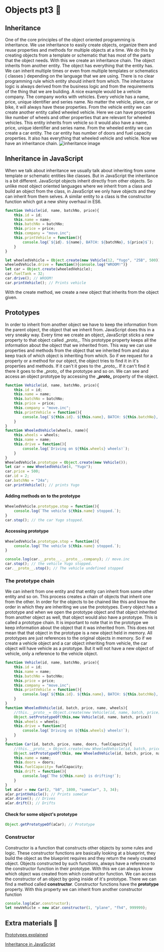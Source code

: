 # Objects pt3 &#x1F34E;
## Inheritance
One of the core principles of the object oriented programming is inheritance.  We use inheritance to easily create objects, organize them and reuse properties and methods for multiple objects at a time. We do this by creating objects from a template or schematic that has most of the parts that the object needs. With this we create an inheritance chain. The object inherits from another entity. The object has everything that the entity has. We can inherit multiple times or even from multiple templates or schematics ( classes ) depending on the language that we are using. There is no clear programming rule which entity should inherit from which. The inheritance logic is always derived from the business logic and from the requirements of the thing that we are building. A nice example would be a vehicle company. The company works with vehicles. Every vehicle has a name, price, unique identifier and series name. No matter the vehicle, plane, car or bike, it will always have these properties. From the vehicle entity we can create another entity called wheeled vehicle. Here we can have properties like number of wheels and other properties that are relevant for wheeled vehicles. This entity inherits from vehicle so it would also have a name, price, unique identifier and series name. From the wheeled entity we can create a car entity. The car entity has number of doors and fuel capacity properties. It also has everything that wheeled vehicle and vehicle. Now we have an inheritance chain. 
![inheritance image](http://bikingame.com/content/images/2017/10/cover-1.jpg)
## Inheritance in JavaScript
When we talk about inheritance we usually talk about inheriting from some template or schematic entities like classes. But in JavaScript the inheritance is a bit different. JavaScript objects inherit directly from other objects. So unlike most object oriented languages where we inherit from a class and build an object from the class, in JavaScript we only have objects and they can inherit from them selves. A similar entity to a class is the constructor function which got a new shiny overhaul in ES6. 
```javascript
function Vehicle(id, name, batchNo, price){
	this.id = id;
	this.name = name;
	this.batchNo = batchNo;
	this.price = price;
	this.company = "move.inc";
	this.printVehicle = function(){
		console.log(`${id}. ${name}, BATCH: ${batchNo}, ${price}$`);
	}
}

let wheeledVehicle = Object.create(new Vehicle(12, "Yugo", "25B", 500));
wheeledVehicle.drive = function(){console.log("WROOM!")}
let car = Object.create(wheeledVehicle);
car.fuelTank = 32;
car.drive(); // WROOM!
car.printVehicle(); // Prints vehicle
```
With the create method, we create a new object that inherits from the object given. 

## Prototypes 
In order to inherit from another object we have to keep the information from the parent object, the object that we inherit from. JavaScript does this in a very sneaky way. Every time we create an object, JavaScript sticks a new property to that object called \__proto\__. This prototype property keeps all the information about the object that we inherited from. This way we can use properties and methods from the object that we inherited from and also keep track of which object is inheriting from which. So if we request for a property or a method for our object, the object tries to find it in it's properties and methods. If it can't it goes to the \__proto\__. If it can't find it there it goes to the \__proto\__ of the prototype and so on. We can see and access an object prototype by accessing the **\__proto\__** property of the object. 
```javascript
function Vehicle(id, name, batchNo, price){
	this.id = id;
	this.name = name;
	this.batchNo = batchNo;
	this.price = price;
	this.company = "move.inc";
	this.printVehicle = function(){
		console.log(`${this.id}. ${this.name}, BATCH: ${this.batchNo}, ${this.price}$`);
	}
}
function WheeledVehicle(wheels, name){
	this.wheels = wheels;
	this.name = name;
	this.drive = function(){
		console.log(`Driving on ${this.wheels} wheels!`);
	}
}
WheeledVehicle.prototype = Object.create(new Vehicle());
let car = new WheeledVehicle(4, "Yugo");
car.price = 500;
car.id = 2;
car.batchNo = "24a";
car.printVehicle(); // prints Yugo
```
#### Adding methods on to the prototype
```javascript
WheeledVehicle.prototype.stop = function(){
	console.log(`The vehicle ${this.name} stopped.`);
}
car.stop(); // the car Yugo stopped.
```

#### Accessing prototype
```javascript
WheeledVehicle.prototype.stop = function(){
	console.log(`The vehicle ${this.name} stopped.`);
}

console.log(car.__proto__.__proto__.company); // move.inc
car.stop(); // the vehicle Yugo stopped.
car.__proto__.stop(); // The vehicle undefined stopped
```

### The prototype chain
We can inherit from one entity and that entity can inherit from some other entity and so on. This process creates a chain of objects that inherit one from the other. In order for the objects to be chained like this and know the order in which they are inheriting we use the prototypes. Every object has a prototype and when we open the prototype object and that object inherited from another object as well, that object would also have a prototype. This is called a prototype chain. It is important to note that in the prototype we keep information about the object that it was inherited from. This does not mean that that object in the prototype is a new object held in memory. All prototypes are just references to the original objects in memory. So if we create a vehicle object and a car object inheriting from vehicle, the car object will have vehicle as a prototype. But it will not have a new object of vehicle, only a reference to the vehicle object.
```javascript
function Vehicle(id, name, batchNo, price){
	this.id = id;
	this.name = name;
	this.batchNo = batchNo;
	this.price = price;
	this.company = "move.inc";
	this.printVehicle = function(){
		console.log(`${this.id}. ${this.name}, BATCH: ${this.batchNo}, ${this.price}$`);
	}
}
function WheeledVehicle(id, batch, price, name, wheels){
	//this.__proto__= Object.create(new Vehicle(id, name, batch, price));
	Object.setPrototypeOf(this,new Vehicle(id, name, batch, price))
	this.wheels = wheels;
	this.drive = function(){
		console.log(`Driving on ${this.wheels} wheels!`);
	}
}
function Car(id, batch, price, name, doors, fuelCapacity){
	//this.__proto__= Object.create(new WheeledVehicle(id, batch, price, name, 4));
	Object.setPrototypeOf(this, new WheeledVehicle(id, batch, price, name, 4))
	this.name = name;
	this.doors = doors;
	this.fuelCapacity= fuelCapacity;
	this.drift = function(){
		console.log(`The ${this.name} is drifting!`);
	}
}
let aCar = new Car(2, "b8", 1800, "someCar", 3, 34);
aCar.printVehicle(); // Prints someCar
aCar.drive(); // Drives
aCar.drift(); // Drifts
```

#### Check for some object's prototype
```javascript
Object.getPrototypeOf(aCar); // Prototype
```

### Constructor
Constructor is a function that constructs other objects by some rules and logic. These constructor functions are basically looking at a blueprint, they build the object as the blueprint requires and they return the newly created object. Objects constructed by such functions, always have a reference to the constructor function in their prototype. With this we can always know which object was created from which constructor function. We can access the constructor of an object by going inside of it's prototype. There we can find a method called **constructor**. Constructor functions have the **prototype** property. With this property we can inherit from another constructor function
```javascript
console.log(aCar.constructor);
let newVehicle = new aCar.constructor(1, "plane", "fh4", 999999);
```

## Extra materials &#x1F4D9;
[Prototypes explained](https://www.digitalocean.com/community/tutorials/understanding-prototypes-and-inheritance-in-javascript)

[Inheritance in JavaScript](https://hackernoon.com/understanding-javascript-prototype-and-inheritance-d55a9a23bde2)
